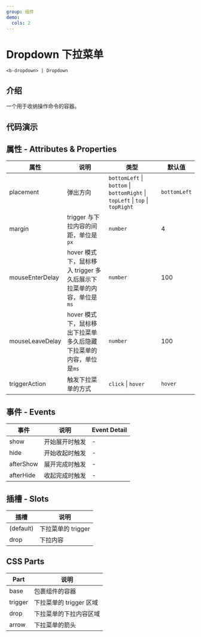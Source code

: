 ```yaml
---
group: 组件
demo:
  cols: 2
---
```


# Dropdown 下拉菜单

```
<b-dropdown> | Dropdown
```

## 介绍

一个用于收纳操作命令的容器。

## 代码演示

<code src="./demos/BasicUsage.tsx"></code>
<code src="./demos/Placement.tsx"></code>
<code src="./demos/Arrow.tsx"></code>
<code src="./demos/triggerAction.tsx"></code>

## 属性 - Attributes & Properties

| 属性            | 说明                                                                | 类型                                                                          | 默认值       |
| --------------- | ------------------------------------------------------------------- | ----------------------------------------------------------------------------- | ------------ |
| placement       | 弹出方向                                                            | `bottomLeft` \| `bottom` \| `bottomRight` \| `topLeft` \| `top` \| `topRight` | `bottomLeft` |
| margin          | trigger 与下拉内容的间距，单位是`px`                                | `number`                                                                      | 4            |
| mouseEnterDelay | hover 模式下，鼠标移入 trigger 多久后展示下拉菜单的内容，单位是`ms` | `number`                                                                      | 100          |
| mouseLeaveDelay | hover 模式下，鼠标移出下拉菜单多久后隐藏下拉菜单的内容，单位是`ms`  | `number`                                                                      | 100          |
| triggerAction   | 触发下拉菜单的方式                                                  | `click` \| `hover`                                                            | `hover`      |

## 事件 - Events

| 事件      | 说明           | Event Detail |
| --------- | -------------- | ------------ |
| show      | 开始展开时触发 | -            |
| hide      | 开始收起时触发 | -            |
| afterShow | 展开完成时触发 | -            |
| afterHide | 收起完成时触发 | -            |

## 插槽 - Slots

| 插槽      | 说明               |
| --------- | ------------------ |
| (default) | 下拉菜单的 trigger |
| drop      | 下拉内容           |

## CSS Parts

| Part    | 说明                    |
| ------- | ----------------------- |
| base    | 包裹组件的容器          |
| trigger | 下拉菜单的 trigger 区域 |
| drop    | 下拉菜单的下拉内容区域  |
| arrow   | 下拉菜单的箭头          |
